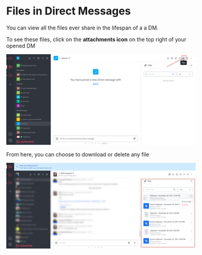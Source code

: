 # Files in Direct Messages

You can view all the files ever share in the lifespan of a a DM.

To see these files, click on the **attachments icon** on the top right of your opened DM

![](<../../../../../.gitbook/assets/image (649) (1) (1) (1).png>)

From here, you can choose to download or delete any file

![](<../../../../../.gitbook/assets/image (659).png>)
